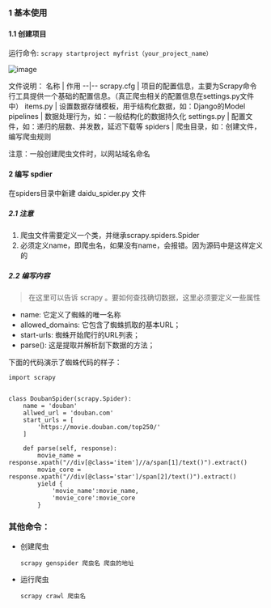 
### 1 基本使用
#### 1.1 创建项目
运行命令:
`scrapy startproject myfrist（your_project_name）`


![image](https://note.youdao.com/yws/api/personal/file/2A2A0A18562A46C582E9394A5792242A?method=download&shareKey=75190e82788cd47c9c8792593be71114)

文件说明：
名称 | 作用
--|--
scrapy.cfg | 项目的配置信息，主要为Scrapy命令行工具提供一个基础的配置信息。（真正爬虫相关的配置信息在settings.py文件中）
items.py | 设置数据存储模板，用于结构化数据，如：Django的Model
pipelines | 数据处理行为，如：一般结构化的数据持久化
settings.py | 配置文件，如：递归的层数、并发数，延迟下载等
spiders |  爬虫目录，如：创建文件，编写爬虫规则

注意：一般创建爬虫文件时，以网站域名命名


#### 2 编写 spdier
在spiders目录中新建 daidu_spider.py 文件

##### 2.1 注意

1. 爬虫文件需要定义一个类，并继承scrapy.spiders.Spider
2. 必须定义name，即爬虫名，如果没有name，会报错。因为源码中是这样定义的

##### 2.2 编写内容
> 在这里可以告诉 scrapy 。要如何查找确切数据，这里必须要定义一些属性

- name: 它定义了蜘蛛的唯一名称
- allowed_domains: 它包含了蜘蛛抓取的基本URL；
- start-urls: 蜘蛛开始爬行的URL列表；
- parse(): 这是提取并解析刮下数据的方法；

下面的代码演示了蜘蛛代码的样子：
```
import scrapy


class DoubanSpider(scrapy.Spider):
    name = 'douban'
    allwed_url = 'douban.com'
    start_urls = [
        'https://movie.douban.com/top250/'
    ]

    def parse(self, response):
        movie_name = response.xpath("//div[@class='item']//a/span[1]/text()").extract()
        movie_core = response.xpath("//div[@class='star']/span[2]/text()").extract()
        yield {
            'movie_name':movie_name,
            'movie_core':movie_core
        }
```

### 其他命令：
- 创建爬虫
    ```
    scrapy genspider 爬虫名 爬虫的地址
    ```
- 运行爬虫
    ```
    scrapy crawl 爬虫名
    ```